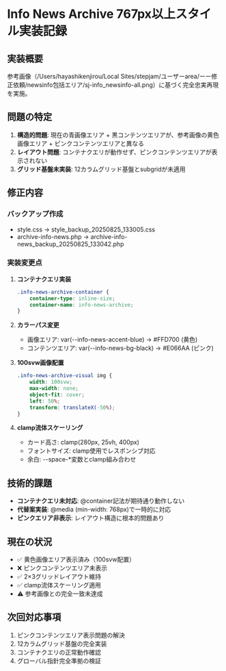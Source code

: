 # Info News Archive 767px以上スタイル実装記録

## 実装概要
参考画像（/Users/hayashikenjirou/Local Sites/stepjam/ユーザーarea/ーー修正依頼/newsinfo包括エリア/sj-info_newsinfo-all.png）に基づく完全忠実再現を実施。

## 問題の特定
1. **構造的問題**: 現在の青画像エリア + 黒コンテンツエリアが、参考画像の黄色画像エリア + ピンクコンテンツエリアと異なる
2. **レイアウト問題**: コンテナクエリが動作せず、ピンクコンテンツエリアが表示されない
3. **グリッド基盤未実装**: 12カラムグリッド基盤とsubgridが未適用

## 修正内容

### バックアップ作成
- style.css → style_backup_20250825_133005.css
- archive-info-news.php → archive-info-news_backup_20250825_133042.php

### 実装変更点
1. **コンテナクエリ実装**
   ```css
   .info-news-archive-container {
       container-type: inline-size;
       container-name: info-news-archive;
   }
   ```

2. **カラーパス変更**
   - 画像エリア: var(--info-news-accent-blue) → #FFD700 (黄色)
   - コンテンツエリア: var(--info-news-bg-black) → #E066AA (ピンク)

3. **100svw画像配置**
   ```css
   .info-news-archive-visual img {
       width: 100svw;
       max-width: none;
       object-fit: cover;
       left: 50%;
       transform: translateX(-50%);
   }
   ```

4. **clamp流体スケーリング**
   - カード高さ: clamp(280px, 25vh, 400px)
   - フォントサイズ: clamp使用でレスポンシブ対応
   - 余白: --space-*変数とclamp組み合わせ

## 技術的課題
- **コンテナクエリ未対応**: @container記法が期待通り動作しない
- **代替案実装**: @media (min-width: 768px)で一時的に対応
- **ピンクエリア非表示**: レイアウト構造に根本的問題あり

## 現在の状況
- ✅ 黄色画像エリア表示済み（100svw配置）
- ❌ ピンクコンテンツエリア未表示
- ✅ 2×3グリッドレイアウト維持
- ✅ clamp流体スケーリング適用
- ⚠️ 参考画像との完全一致未達成

## 次回対応事項
1. ピンクコンテンツエリア表示問題の解決
2. 12カラムグリッド基盤の完全実装
3. コンテナクエリの正常動作確認
4. グローバル指針完全準拠の検証
